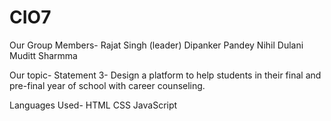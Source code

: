 # CIO7

Our Group Members-
  Rajat Singh (leader)
  Dipanker Pandey
  Nihil Dulani
  Muditt Sharmma

Our topic-
Statement 3- Design a platform to help students in their final and pre-final year of school with career counseling.

Languages Used-
  HTML
  CSS
  JavaScript
